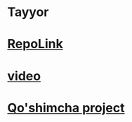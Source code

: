 # Tayyor
# [RepoLink](https://github.com/AbuProTutorials/home-84-dars)
# [video](https://youtu.be/5JDsvbj6WVw?si=CiPXuUWjhK_J1-Da)
# [Qo'shimcha project](https://github.com/AbuProgrammiy/FRONT-JUNIOR)
